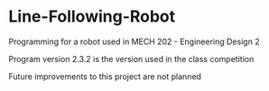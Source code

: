 # Line-Following-Robot
<p>Programming for a robot used in MECH 202 - Engineering Design 2<p/>
<p>Program version 2.3.2 is the version used in the class competition<p/>
<p>Future improvements to this project are not planned<p/>
